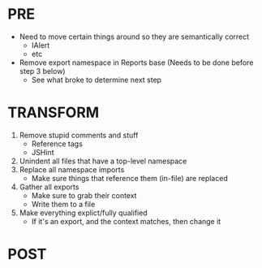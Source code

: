 # PRE

- Need to move certain things around so they are semantically correct
    - IAlert
    - etc
- Remove export namespace in Reports base (Needs to be done before step 3
  below)
    - See what broke to determine next step

# TRANSFORM

1. Remove stupid comments and stuff
    - Reference tags
    - JSHint
2. Unindent all files that have a top-level namespace
3. Replace all namespace imports
    - Make sure things that reference them (in-file) are replaced 
4. Gather all exports
    - Make sure to grab their context
    - Write them to a file
5. Make everything explict/fully qualified
    - If it's an export, and the context matches, then change it

# POST
